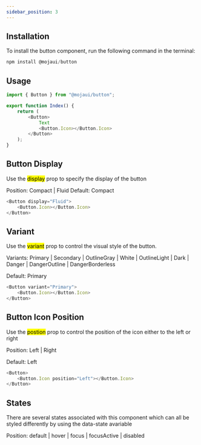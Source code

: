 ```yaml
---
sidebar_position: 3
---
```


## Installation

To install the button component, run the following command in the terminal:

```js
npm install @mojaui/button
```

## Usage

```js
import { Button } from "@mojaui/button";

export function Index() {
	return (
		<Button>
			Text
			<Button.Icon></Button.Icon>
		</Button>
	);
}
```

## Button Display

Use the <mark>display</mark> prop to specify the display of the button

Position: Compact | Fluid
Default: Compact

```js
<Button display="Fluid">
	<Button.Icon></Button.Icon>
</Button>
```

## Variant

Use the <mark >variant</mark> prop to control the visual style of the button.

Variants: Primary | Secondary | OutlineGray | White | OutlineLight | Dark | Danger | DangerOutline | DangerBorderless

Default: Primary

```js
<Button variant="Primary">
	<Button.Icon></Button.Icon>
</Button>
```

## Button Icon Position

Use the <mark >postion</mark> prop to control the position of the icon either to the left or right

Position: Left | Right

Default: Left

```js
<Button>
	<Button.Icon position="Left"></Button.Icon>
</Button>
```

## States

There are several states associated with this component which can all be styled differently by using the data-state avariable

Position: default | hover | focus | focusActive | disabled
